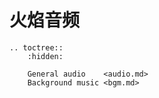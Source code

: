 # 火焰音频

```{eval-rst}
.. toctree::
    :hidden:

    General audio    <audio.md>
    Background music <bgm.md>
```
